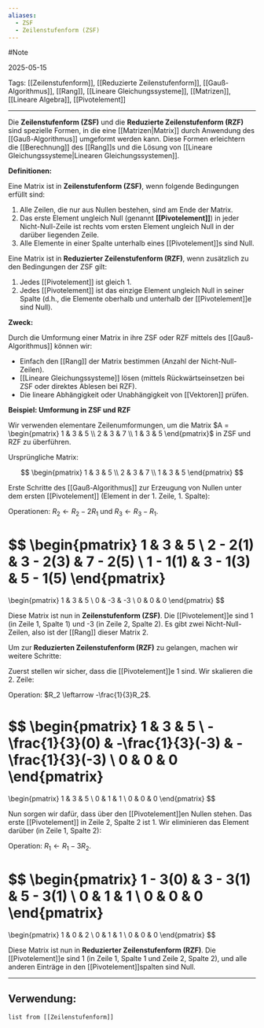 ```yaml
---
aliases:
  - ZSF
  - Zeilenstufenform (ZSF)
---
```

#Note

2025-05-15

Tags: [[Zeilenstufenform]], [[Reduzierte Zeilenstufenform]], [[Gauß-Algorithmus]], [[Rang]], [[Lineare Gleichungssysteme]], [[Matrizen]], [[Lineare Algebra]], [[Pivotelement]]

---

Die **Zeilenstufenform (ZSF)** und die **Reduzierte Zeilenstufenform (RZF)** sind spezielle Formen, in die eine [[Matrizen|Matrix]] durch Anwendung des [[Gauß-Algorithmus]] umgeformt werden kann. Diese Formen erleichtern die [[Berechnung]] des [[Rang]]s und die Lösung von [[Lineare Gleichungssysteme|Linearen Gleichungssystemen]].

**Definitionen:**

Eine Matrix ist in **Zeilenstufenform (ZSF)**, wenn folgende Bedingungen erfüllt sind:

1.  Alle Zeilen, die nur aus Nullen bestehen, sind am Ende der Matrix.
2.  Das erste Element ungleich Null (genannt **[[Pivotelement]]**) in jeder Nicht-Null-Zeile ist rechts vom ersten Element ungleich Null in der darüber liegenden Zeile.
3.  Alle Elemente in einer Spalte unterhalb eines [[Pivotelement]]s sind Null.

Eine Matrix ist in **Reduzierter Zeilenstufenform (RZF)**, wenn zusätzlich zu den Bedingungen der ZSF gilt:

1.  Jedes [[Pivotelement]] ist gleich 1.
2.  Jedes [[Pivotelement]] ist das einzige Element ungleich Null in seiner Spalte (d.h., die Elemente oberhalb und unterhalb der [[Pivotelement]]e sind Null).

**Zweck:**

Durch die Umformung einer Matrix in ihre ZSF oder RZF mittels des [[Gauß-Algorithmus]] können wir:

* Einfach den [[Rang]] der Matrix bestimmen (Anzahl der Nicht-Null-Zeilen).
* [[Lineare Gleichungssysteme]] lösen (mittels Rückwärtseinsetzen bei ZSF oder direktes Ablesen bei RZF).
* Die lineare Abhängigkeit oder Unabhängigkeit von [[Vektoren]] prüfen.

**Beispiel: Umformung in ZSF und RZF**

Wir verwenden elementare Zeilenumformungen, um die Matrix $A = \begin{pmatrix} 1 & 3 & 5 \\ 2 & 3 & 7 \\ 1 & 3 & 5 \end{pmatrix}$ in ZSF und RZF zu überführen.

Ursprüngliche Matrix:

$$
\begin{pmatrix}
1 & 3 & 5 \\
2 & 3 & 7 \\
1 & 3 & 5
\end{pmatrix}
$$

Erste Schritte des [[Gauß-Algorithmus]] zur Erzeugung von Nullen unter dem ersten [[Pivotelement]] (Element in der 1. Zeile, 1. Spalte):

Operationen: $R_2 \leftarrow R_2 - 2R_1$ und $R_3 \leftarrow R_3 - R_1$.

$$
\begin{pmatrix}
1 & 3 & 5 \\
2 - 2(1) & 3 - 2(3) & 7 - 2(5) \\
1 - 1(1) & 3 - 1(3) & 5 - 1(5)
\end{pmatrix}
=
\begin{pmatrix}
1 & 3 & 5 \\
0 & -3 & -3 \\
0 & 0 & 0
\end{pmatrix}
$$

Diese Matrix ist nun in **Zeilenstufenform (ZSF)**. Die [[Pivotelement]]e sind 1 (in Zeile 1, Spalte 1) und -3 (in Zeile 2, Spalte 2). Es gibt zwei Nicht-Null-Zeilen, also ist der [[Rang]] dieser Matrix 2.

Um zur **Reduzierten Zeilenstufenform (RZF)** zu gelangen, machen wir weitere Schritte:

Zuerst stellen wir sicher, dass die [[Pivotelement]]e 1 sind. Wir skalieren die 2. Zeile:

Operation: $R_2 \leftarrow -\frac{1}{3}R_2$.

$$
\begin{pmatrix}
1 & 3 & 5 \\
-\frac{1}{3}(0) & -\frac{1}{3}(-3) & -\frac{1}{3}(-3) \\
0 & 0 & 0
\end{pmatrix}
=
\begin{pmatrix}
1 & 3 & 5 \\
0 & 1 & 1 \\
0 & 0 & 0
\end{pmatrix}
$$

Nun sorgen wir dafür, dass über den [[Pivotelement]]en Nullen stehen. Das erste [[Pivotelement]] in Zeile 2, Spalte 2 ist 1. Wir eliminieren das Element darüber (in Zeile 1, Spalte 2):

Operation: $R_1 \leftarrow R_1 - 3R_2$.

$$
\begin{pmatrix}
1 - 3(0) & 3 - 3(1) & 5 - 3(1) \\
0 & 1 & 1 \\
0 & 0 & 0
\end{pmatrix}
=
\begin{pmatrix}
1 & 0 & 2 \\
0 & 1 & 1 \\
0 & 0 & 0
\end{pmatrix}
$$

Diese Matrix ist nun in **Reduzierter Zeilenstufenform (RZF)**. Die [[Pivotelement]]e sind 1 (in Zeile 1, Spalte 1 und Zeile 2, Spalte 2), und alle anderen Einträge in den [[Pivotelement]]spalten sind Null.

---

## Verwendung:

```dataview
list from [[Zeilenstufenform]]
```